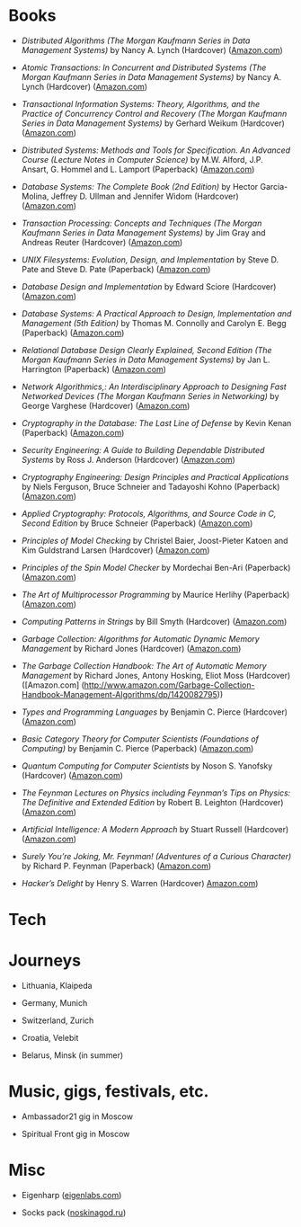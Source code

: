 # Books

*  *Distributed Algorithms
   (The Morgan Kaufmann Series in Data Management Systems)*
   by Nancy A. Lynch (Hardcover)
   ([Amazon.com](http://www.amazon.com/Distributed-Algorithms-Kaufmann-Management-Systems/dp/1558603484))

* *Atomic Transactions: In Concurrent and Distributed Systems
  (The Morgan Kaufmann Series in Data Management Systems)*
  by Nancy A. Lynch (Hardcover)
  ([Amazon.com](http://www.amazon.com/Atomic-Transactions-Concurrent-Distributed-Management/dp/155860104))

* *Transactional Information Systems: Theory, Algorithms, and the
  Practice of Concurrency Control and Recovery
  (The Morgan Kaufmann Series in Data Management Systems)*
  by Gerhard Weikum (Hardcover)
  ([Amazon.com](http://www.amazon.com/Transactional-Information-Systems-Algorithms-Concurrency/dp/1558605088))

* *Distributed Systems: Methods and Tools for Specification. An Advanced Course
  (Lecture Notes in Computer Science)*
  by M.W. Alford, J.P. Ansart, G. Hommel and L. Lamport (Paperback)
  ([Amazon.com](http://www.amazon.com/Distributed-Systems-Specification-Advanced-Computer/dp/3540152164))

* *Database Systems: The Complete Book (2nd Edition)*
  by Hector Garcia-Molina, Jeffrey D. Ullman and Jennifer Widom (Hardcover)
  ([Amazon.com](http://www.amazon.com/Database-Systems-Complete-Book-2nd/dp/0131873253))

* *Transaction Processing: Concepts and Techniques
  (The Morgan Kaufmann Series in Data Management Systems)*
  by Jim Gray and Andreas Reuter (Hardcover)
  ([Amazon.com](http://www.amazon.com/Transaction-Processing-Concepts-Techniques-Management/dp/1558601902))

* *UNIX Filesystems: Evolution, Design, and Implementation*
  by Steve D. Pate and Steve D. Pate (Paperback)
  ([Amazon.com](http://www.amazon.com/UNIX-Filesystems-Evolution-Design-Implementation/dp/0471164836))

* *Database Design and Implementation*
  by Edward Sciore (Hardcover)
  ([Amazon.com](http://www.amazon.com/Database-Design-Implementation-Edward-Sciore/dp/0471757160))

* *Database Systems: A Practical Approach to Design, Implementation and Management (5th Edition)*
  by Thomas M. Connolly and Carolyn E. Begg (Paperback)
  ([Amazon.com](http://www.amazon.com/Database-Systems-Practical-Implementation-Management/dp/0321523067))

* *Relational Database Design Clearly Explained, Second Edition
  (The Morgan Kaufmann Series in Data Management Systems)*
  by Jan L. Harrington (Paperback)
  ([Amazon.com](http://www.amazon.com/Relational-Database-Explained-Kaufmann-Management/dp/1558608206))

* *Network Algorithmics,: An Interdisciplinary Approach to Designing Fast Networked Devices
  (The Morgan Kaufmann Series in Networking)*
  by George Varghese (Hardcover)
  ([Amazon.com](http://www.amazon.com/Network-Algorithmics-Interdisciplinary-Designing-Networking/dp/0120884771))

* *Cryptography in the Database: The Last Line of Defense*
  by Kevin Kenan (Paperback)
  ([Amazon.com](http://www.amazon.com/Cryptography-Database-Last-Line-Defense/dp/0321320735))

* *Security Engineering: A Guide to Building Dependable Distributed Systems*
  by Ross J. Anderson (Hardcover)
  ([Amazon.com](http://www.amazon.com/Security-Engineering-Building-Dependable-Distributed/dp/0470068523))

* *Cryptography Engineering: Design Principles and Practical Applications*
  by Niels Ferguson, Bruce Schneier and Tadayoshi Kohno (Paperback)
  ([Amazon.com](http://www.amazon.com/Cryptography-Engineering-Principles-Practical-Applications/dp/0470474246))

* *Applied Cryptography: Protocols, Algorithms, and Source Code in C, Second Edition*
   by Bruce Schneier (Paperback)
  ([Amazon.com](http://www.amazon.com/Applied-Cryptography-Protocols-Algorithms-Source/dp/0471117099))

* *Principles of Model Checking*
  by Christel Baier, Joost-Pieter Katoen and Kim Guldstrand Larsen (Hardcover)
  ([Amazon.com](http://www.amazon.com/Principles-Model-Checking-Christel-Baier/dp/026202649))

* *Principles of the Spin Model Checker*
  by Mordechai Ben-Ari (Paperback)
  ([Amazon.com](http://www.amazon.com/Principles-Model-Checker-Mordechai-Ben-Ari/dp/1846287693))

* *The Art of Multiprocessor Programming*
  by Maurice Herlihy (Paperback)
  ([Amazon.com](http://www.amazon.com/Art-Multiprocessor-Programming-Maurice-Herlihy/dp/0123705916))

* *Computing Patterns in Strings*
   by Bill Smyth (Hardcover)
  ([Amazon.com](http://www.amazon.com/Computing-Patterns-Strings-William-Smyth/dp/0201398397))

* *Garbage Collection: Algorithms for Automatic Dynamic Memory Management*
  by Richard Jones (Hardcover)
  ([Amazon.com](http://www.amazon.com/Garbage-Collection-Algorithms-Automatic-Management/dp/0471941484))

* *The Garbage Collection Handbook: The Art of Automatic Memory Management* 
  by Richard Jones, Antony Hosking, Eliot Moss (Hardcover)
  ([Amazon.com] (http://www.amazon.com/Garbage-Collection-Handbook-Management-Algorithms/dp/1420082795))

* *Types and Programming Languages*
  by Benjamin C. Pierce (Hardcover)
  ([Amazon.com](http://www.amazon.com/Types-Programming-Languages-Benjamin-Pierce/dp/0262162091))

* *Basic Category Theory for Computer Scientists (Foundations of Computing)*
  by Benjamin C. Pierce (Paperback)
  ([Amazon.com](http://www.amazon.com/Category-Computer-Scientists-Foundations-Computing/dp/0262660717))

* *Quantum Computing for Computer Scientists*
  by Noson S. Yanofsky (Hardcover)
  ([Amazon.com](http://www.amazon.com/Quantum-Computing-Computer-Scientists-Yanofsky/dp/0521879965))

* *The Feynman Lectures on Physics including Feynman’s Tips on Physics:
  The Definitive and Extended Edition*
  by Robert B. Leighton (Hardcover)
  ([Amazon.com](http://www.amazon.com/Feynman-Lectures-Physics-including-Feynmans/dp/0805390456))

* *Artificial Intelligence: A Modern Approach*
  by Stuart Russell (Hardcover)
  ([Amazon.com](http://www.amazon.com/Artificial-Intelligence-Modern-Approach-3rd/dp/0136042597))

* *Surely You’re Joking, Mr. Feynman! (Adventures of a Curious Character)*
  by Richard P. Feynman (Paperback)
  ([Amazon.com](http://www.amazon.com/Surely-Feynman-Adventures-Curious-Character/dp/0393316041))

* *Hacker’s Delight*
  by Henry S. Warren (Hardcover)
  [Amazon.com](http://www.amazon.com/Hackers-Delight-Henry-S-Warren/dp/0201914654))

# Tech


# Journeys

* Lithuania, Klaipeda

* Germany, Munich

* Switzerland, Zurich

* Croatia, Velebit

* Belarus, Minsk (in summer)

# Music, gigs, festivals, etc.

* Ambassador21 gig in Moscow

* Spiritual Front gig in Moscow

# Misc

* Eigenharp ([eigenlabs.com](http://www.eigenlabs.com/product/pico/))

* Socks pack ([noskinagod.ru](http://www.noskinagod.ru/?page=4))
